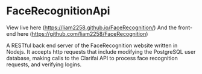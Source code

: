 # FaceRecognitionApi

View live here (https://liam2258.github.io/FaceRecognition/)
And the front-end here (https://github.com/liam2258/FaceRecognition)

A RESTful back end server of the FaceRecognition website written in Nodejs. It accepts http requests that include modifying the PostgreSQL user database, making calls to the Clarifai API to process face recognition requests, and verifying logins.
